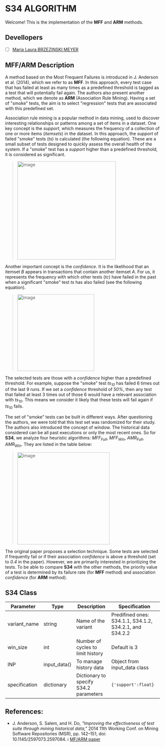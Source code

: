 # S34 ALGORITHM

Welcome! This is the implementation of the **MFF** and **ARM** methods.

## Devellopers

- [ ] [Maria Laura BRZEZINSKI MEYER](https://github.com/laurabrzmeyer)

## MFF/ARM Description

A method based on the Most Frequent Failures is introduced in J. Anderson et al. (2014), which we refer to as **MFF**. 
In this approach, every test case that has failed at least as many times as a predefined threshold is tagged as a test that will potentially fail again. 
The authors also present another method, which we denote as **ARM** (Association Rule Mining). Having a set of "smoke" tests, the aim is to select "regression" tests that are associated with this predefined set. 

Association rule mining is a popular method in data mining, used to discover interesting relationships or patterns among a set of items in a dataset. 
One key concept is the *support*, which measures the frequency of a collection of one or more items (*itemsets*) in the dataset. 
In this approach, the *support* of failed "smoke" tests (*ts*) is calculated (the following equation). These are a small subset of tests designed to quickly assess the overall health of the system. 
If a "smoke" test has a *support* higher than a predefined threshold, it is considered as significant.

> <img width="320" alt="image" src="https://github.com/user-attachments/assets/1c66793b-8401-4bfc-9957-ded29c87db13">

Another important concept is the *confidence*. It is the likelihood that an itemset *B* appears in transactions that contain another itemset *A*.
For us, it represents the frequency with which other tests (*tc*) have failed in the past when a significant "smoke" test *ts* has also failed (see the following equation).

> <img width="250" alt="image" src="https://github.com/user-attachments/assets/a45b0ed7-1b5f-4b47-8ec8-3b07336008f7">

The selected tests are those with a *confidence* higher than a predefined threshold.
For example, suppose the "smoke" test *ts<sub>10</sub>* has failed 6 times out of the last 9 runs.
If we set a $confidence$ threshold of *50\%*, then any test that failed at least 3 times out of those 6 would have a relevant association with *ts<sub>10</sub>*.
This means we consider it likely that these tests will fail again if *ts<sub>10</sub>* fails.

The set of "smoke" tests can be built in different ways. After questioning the authors, we were told that this test set was randomized for their study.
The authors also introduced the concept of window. The historical data considered can be all past executions or only the most recent ones. 
So for **S34**, we analyze four heuristic algorithms: *MFF<sub>Full</sub>*, *MFF<sub>Win</sub>*, *AMR<sub>Full</sub>*, *AMR<sub>Win</sub>*. They are listed in the table below:

> <img width="300" alt="image" src="https://github.com/user-attachments/assets/18a0f5af-afcd-43d7-8a90-9e4df2f1a6f2">

The original paper proposes a selection technique. Some tests are selected if frequently fail or if their association $confidence$ is above a threshold (set to *0.4* in the paper).
However, we are primarily interested in prioritizing the tests. To be able to compare **S34** with the other methods, the priority value of a test is determined by its failure rate (for **MFF** method) and association *confidence* (for **ARM** method). 

## S34 Class
| Parameter | Type | Description | Specification |
| ------------- | ------------- | ------------- | ------------- |
| variant_name  | string  | Name of the variant | Predifined ones: S34.1.1, S34.1.2, S34.2.1, and S34.2.2 |
| win_size  | int  | Number of cycles to limit history | Default  is 3 | 
| INP  | input_data()  | To manage history data | Object from input_data class |
| specification  | dictionary  | Dictionary to specify S34.2 parameters | ``` {'support':float} ``` |

## References:
- J. Anderson, S. Salem, and H. Do, *"Improving the effectiveness of test suite through mining historical data,"* 2014 11th Working Conf. on Mining Software Repositories (MSR), pp. 142–151, doi: 10.1145/2597073.2597084.
ℹ️ [MF/ARM paper](https://dl.acm.org/doi/10.1145/2597073.2597084)


